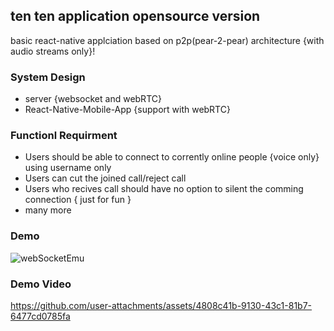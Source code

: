 ## ten ten application opensource version

basic react-native applciation based on p2p(pear-2-pear) architecture {with audio streams only}!

### System Design

- server {websocket and webRTC}
- React-Native-Mobile-App {support with webRTC}

### Functionl Requirment

- Users should be able to connect to corrently online people {voice only} using username only
- Users can cut the joined call/reject call
- Users who recives call should have no option to silent the comming connection { just for fun }
- many more

### Demo 

![webSocketEmu](https://github.com/user-attachments/assets/f50df11f-b7cd-4708-9ee3-81b62189deb7)

### Demo Video

https://github.com/user-attachments/assets/4808c41b-9130-43c1-81b7-6477cd0785fa
